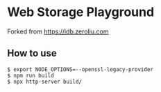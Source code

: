 # Web Storage Playground

Forked from <https://idb.zeroliu.com>

## How to use

```
$ export NODE_OPTIONS=--openssl-legacy-provider
$ npm run build
$ npx http-server build/
```
